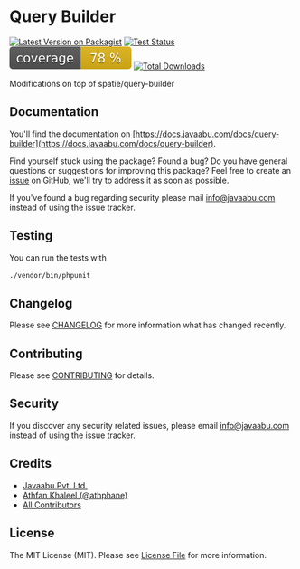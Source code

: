 # Query Builder

[![Latest Version on Packagist](https://img.shields.io/packagist/v/javaabu/query-builder.svg?style=flat-square)](https://packagist.org/packages/javaabu/query-builder)
[![Test Status](../../actions/workflows/run-tests.yml/badge.svg)](../../actions/workflows/run-tests.yml)
![Code Coverage Badge](./.github/coverage.svg)
[![Total Downloads](https://img.shields.io/packagist/dt/javaabu/query-builder.svg?style=flat-square)](https://packagist.org/packages/javaabu/query-builder)

Modifications on top of spatie/query-builder


## Documentation

You'll find the documentation on [https://docs.javaabu.com/docs/query-builder](https://docs.javaabu.com/docs/query-builder).

Find yourself stuck using the package? Found a bug? Do you have general questions or suggestions for improving this package? Feel free to create an [issue](../../issues) on GitHub, we'll try to address it as soon as possible.

If you've found a bug regarding security please mail [info@javaabu.com](mailto:info@javaabu.com) instead of using the issue tracker.


## Testing

You can run the tests with

``` bash
./vendor/bin/phpunit
```

## Changelog

Please see [CHANGELOG](CHANGELOG.md) for more information what has changed recently.

## Contributing

Please see [CONTRIBUTING](CONTRIBUTING.md) for details.

## Security

If you discover any security related issues, please email [info@javaabu.com](mailto:info@javaabu.com) instead of using the issue tracker.

## Credits

- [Javaabu Pvt. Ltd.](https://github.com/javaabu)
- [Athfan Khaleel (@athphane)](https://athfan.com)
- [All Contributors](../../contributors)

## License

The MIT License (MIT). Please see [License File](LICENSE.md) for more information.
